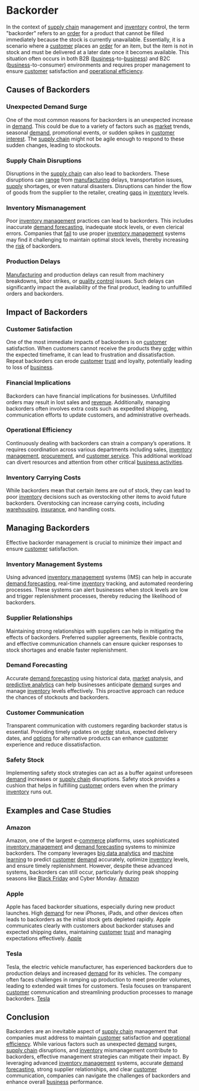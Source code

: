 # Backorder

In the context of [supply chain](../s/supply_chain.md) management and [inventory](../i/inventory.md) control, the term "backorder" refers to an [order](../o/order.md) for a product that cannot be filled immediately because the stock is currently unavailable. Essentially, it is a scenario where a [customer](../c/customer.md) places an [order](../o/order.md) for an item, but the item is not in stock and must be delivered at a later date once it becomes available. This situation often occurs in both B2B ([business](../b/business.md)-to-[business](../b/business.md)) and B2C ([business](../b/business.md)-to-consumer) environments and requires proper management to ensure [customer](../c/customer.md) satisfaction and [operational efficiency](../o/operational_efficiency_in_trading.md).

## Causes of Backorders

### Unexpected Demand Surge

One of the most common reasons for backorders is an unexpected increase in [demand](../d/demand.md). This could be due to a variety of factors such as [market](../m/market.md) trends, seasonal [demand](../d/demand.md), promotional events, or sudden spikes in [customer](../c/customer.md) [interest](../i/interest.md). The [supply chain](../s/supply_chain.md) might not be agile enough to respond to these sudden changes, leading to stockouts.

### Supply Chain Disruptions

Disruptions in the [supply chain](../s/supply_chain.md) can also lead to backorders. These disruptions can [range](../r/range.md) from [manufacturing](../m/manufacturing.md) delays, transportation issues, [supply](../s/supply.md) shortages, or even natural disasters. Disruptions can hinder the flow of goods from the supplier to the retailer, creating [gaps](../g/gap.md) in [inventory](../i/inventory.md) levels.

### Inventory Mismanagement

Poor [inventory management](../i/inventory_management.md) practices can lead to backorders. This includes inaccurate [demand forecasting](../d/demand_forecasting.md), inadequate stock levels, or even clerical errors. Companies that [fail](../f/fail.md) to use proper [inventory management](../i/inventory_management.md) systems may find it challenging to maintain optimal stock levels, thereby increasing the [risk](../r/risk.md) of backorders.

### Production Delays

[Manufacturing](../m/manufacturing.md) and production delays can result from machinery breakdowns, labor strikes, or [quality control](../q/quality_control.md) issues. Such delays can significantly impact the availability of the final product, leading to unfulfilled orders and backorders.

## Impact of Backorders

### Customer Satisfaction

One of the most immediate impacts of backorders is on [customer](../c/customer.md) satisfaction. When customers cannot receive the products they [order](../o/order.md) within the expected timeframe, it can lead to frustration and dissatisfaction. Repeat backorders can erode [customer](../c/customer.md) [trust](../t/trust.md) and loyalty, potentially leading to loss of [business](../b/business.md).

### Financial Implications

Backorders can have financial implications for businesses. Unfulfilled orders may result in lost sales and [revenue](../r/revenue.md). Additionally, managing backorders often involves extra costs such as expedited shipping, communication efforts to update customers, and administrative overheads.

### Operational Efficiency

Continuously dealing with backorders can strain a company’s operations. It requires coordination across various departments including sales, [inventory management](../i/inventory_management.md), [procurement](../p/procurement.md), and [customer service](../c/customer_service.md). This additional workload can divert resources and attention from other critical [business activities](../b/business_activities.md).

### Inventory Carrying Costs

While backorders mean that certain items are out of stock, they can lead to poor [inventory](../i/inventory.md) decisions such as overstocking other items to avoid future backorders. Overstocking can increase carrying costs, including [warehousing](../w/warehousing.md), [insurance](../i/insurance.md), and handling costs.

## Managing Backorders

Effective backorder management is crucial to minimize their impact and ensure [customer](../c/customer.md) satisfaction.

### Inventory Management Systems

Using advanced [inventory management](../i/inventory_management.md) systems (IMS) can help in accurate [demand forecasting](../d/demand_forecasting.md), real-time [inventory](../i/inventory.md) tracking, and automated reordering processes. These systems can alert businesses when stock levels are low and trigger replenishment processes, thereby reducing the likelihood of backorders.

### Supplier Relationships

Maintaining strong relationships with suppliers can help in mitigating the effects of backorders. Preferred supplier agreements, flexible contracts, and effective communication channels can ensure quicker responses to stock shortages and enable faster replenishment.

### Demand Forecasting

Accurate [demand forecasting](../d/demand_forecasting.md) using historical data, [market](../m/market.md) analysis, and [predictive analytics](../p/predictive_analytics.md) can help businesses anticipate [demand](../d/demand.md) surges and manage [inventory](../i/inventory.md) levels effectively. This proactive approach can reduce the chances of stockouts and backorders.

### Customer Communication

Transparent communication with customers regarding backorder status is essential. Providing timely updates on [order](../o/order.md) status, expected delivery dates, and [options](../o/options.md) for alternative products can enhance [customer](../c/customer.md) experience and reduce dissatisfaction.

### Safety Stock

Implementing safety stock strategies can act as a buffer against unforeseen [demand](../d/demand.md) increases or [supply chain](../s/supply_chain.md) disruptions. Safety stock provides a cushion that helps in fulfilling [customer](../c/customer.md) orders even when the primary [inventory](../i/inventory.md) runs out.

## Examples and Case Studies

### Amazon

Amazon, one of the largest e-[commerce](../c/commerce.md) platforms, uses sophisticated [inventory management](../i/inventory_management.md) and [demand forecasting](../d/demand_forecasting.md) systems to minimize backorders. The company leverages [big data analytics](../b/big_data_analytics_in_trading.md) and [machine learning](../m/machine_learning.md) to predict [customer](../c/customer.md) [demand](../d/demand.md) accurately, optimize [inventory](../i/inventory.md) levels, and ensure timely replenishment. However, despite these advanced systems, backorders can still occur, particularly during peak shopping seasons like [Black Friday](../b/black_friday.md) and Cyber Monday. [Amazon](https://www.amazon.com)

### Apple

Apple has faced backorder situations, especially during new product launches. High [demand](../d/demand.md) for new iPhones, iPads, and other devices often leads to backorders as the initial stock gets depleted rapidly. Apple communicates clearly with customers about backorder statuses and expected shipping dates, maintaining [customer](../c/customer.md) [trust](../t/trust.md) and managing expectations effectively. [Apple](https://www.apple.com)

### Tesla

Tesla, the electric vehicle manufacturer, has experienced backorders due to production delays and increased [demand](../d/demand.md) for its vehicles. The company often faces challenges in ramping up production to meet preorder volumes, leading to extended wait times for customers. Tesla focuses on transparent [customer](../c/customer.md) communication and streamlining production processes to manage backorders. [Tesla](https://www.tesla.com)

## Conclusion

Backorders are an inevitable aspect of [supply chain](../s/supply_chain.md) management that companies must address to maintain [customer](../c/customer.md) satisfaction and [operational efficiency](../o/operational_efficiency_in_trading.md). While various factors such as unexpected [demand](../d/demand.md) surges, [supply chain](../s/supply_chain.md) disruptions, and [inventory](../i/inventory.md) mismanagement contribute to backorders, effective management strategies can mitigate their impact. By leveraging advanced [inventory management](../i/inventory_management.md) systems, accurate [demand forecasting](../d/demand_forecasting.md), strong supplier relationships, and clear [customer](../c/customer.md) communication, companies can navigate the challenges of backorders and enhance overall [business](../b/business.md) performance.
